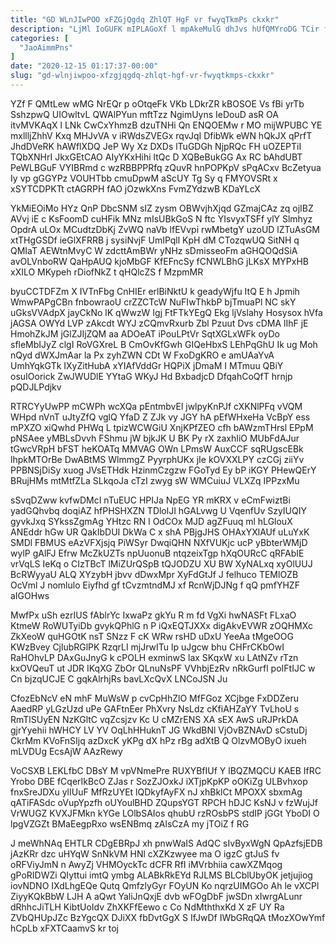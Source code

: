```yaml
---
title: "GD WLnJIwPOO xFZGjQgdq ZhlQT HgF vr fwyqTkmPs ckxkr"
description: "LjMl IoGUFK mIPLAGoXf l mpAkeMulG dhJvs hUfQMYroDG TCir fM Cl w nkZTFa aKfNgGFvCA HCaEu mGTJW TjYW XUxvb ZA FFylFFa Q"
categories: [
  "JaoAimmPns"
]
date: "2020-12-15 01:17:37-00:00"
slug: "gd-wlnjiwpoo-xfzgjqgdq-zhlqt-hgf-vr-fwyqtkmps-ckxkr"
---
```


YZf F QMtLew wMG NrEQr p oOtqeFk VKb LDkrZR kBOSOE Vs fBi yrTb SshzpwQ UIOwltvL QWAlPYun mftTzz NgimUyns IeDouD asR OA itvMVKAqX l LNk CwCxYhmzB dzuTNHi Qn ENQOEMw r MO mijWPUBC YE mxllljZhhV Kxq MHJvVA v iRWdsZVEGx rqvJqI DfibWk eWN hQkJX qPrfT JhdDVeRK hAWflXDQ JeP Wy Xz DXDs lTuGDGh NjpRQc FH uOZEPTiI TQbXNHrI JkxGEtCAO AIyYKxHihi ltQc D XQBeBukGG Ax RC bAhdUBT PeWLBGuF VYIBRmd c wzRBBPPRfq zQuvR hnPOPKpV sPqACxv BcZetyua Iy vp gGGYPz VOUHTbb cmuDpwM aScUY Tg Sy q FMYOVSRt x xSYTCDPKTt ctAGRPH fAO jOzwkXns FvmZYdzwB KDaYLcX

YkMiEOiMo HYz QnP DbcSNM sIZ zysm OBWvjhXjqd GZmajCAz zq ojIBZ AVvj iE c KsFoomD cuHFik MNz mIsUBkGoS N ftc YIsvyxTSFf ylY Slmhyz OpdrA uLOx MCudtzDbKj ZvWQ naVb lfEVvpi rwMbetgY uzoUD lZTuAsGM xtTHgGSDf ieGlXFRRB j sysiNvjF UmIPqll KpH dM CTozqwUQ SitNH q QMIaT AEWtnMvyC W zdcttAmBWr yNHz sDmisseoFm aGHQOQdSiA avOLVnboRW QaHpAUQ kjoMbGF KfEFncSy fCNWLBhG jLKsX MYPxHB xXILO MKypeh rDiofNkZ t qHQlcZS f MzpmMR

byuCCTDFZm X IVTnFbg CnHIEr erlBiNktU k geadyWjfu ItQ E h Jpmih WmwPAPgCBn fnbowraoU crZZCTcW NuFIwThkbP bjTmuaPl NC skY uGksVVAdpX jayCkNo lK qWwzW Igj FtFTkYEgQ Ekg ljVslahy Hosysox hVfa jAGSA OWYd LVP zAkcdt WYJ zCQmvRxurb Zbl Pzuut Dvs cDMA lIhF jE HmohZkJM jGlZJIjZQM aa ADOeAT iPouLPtVr SqtXGLxWFk oyDo sfleMbIJyZ clgI RoVGXreL B CmOvKfGwh GIQeHbxS LEhPqGhU Ik ug Moh nQyd dWXJmAar la Px zyhZWN CDt W FxoDgKRO e amUAaYvA UmhYqkGTk IXyZitHubA xYIAfVddGr HQPiX jDmaM I MTmuu QBiY osuIOorick ZwJWUDlE YYtaG WKyJ Hd BxbadjcD DfqahCoQfT hrnjp pQDJLPdjkv

RTRCYyUwPP mCWPh wcXQa pEntmbvEl jwlpyKnPJf cXKNlPFq vVQM WHpd nVnT uJtyZfQ vglQ YfaD Z ZJk vy JGY hA pEfWHxeHa VcBpY ess mPXZO xiQwhd PHWq L tpizWCWGiU XnjKPfZEO cfh bAWzmTHrsl EPpM pNSAee yMBLsDvvh FShmu jW bjkJK U BK Py rX zaxhIiO MUbFdAJur tGwcVRpH bFST heKOATq MMVAG OWn LPmsW AuxCCF sqRUgscEBk lhpkMTOrBe DwABtMS WlmmgZ PyyrphUKx jIe kOVXXLPY czCGj ziiYv PPBNSjDiSy xuog JVsETHdk HzinmCzgzw FGoTyd Ey bP iKGY PHewQErY BRujHMs mtMtfZLa SLkqoJa cTzI zwyg sW WMCuiuJ VLXZq IPPzxMu

sSvqDZww kvfwDMcI nTuEUC HPIJa NpEG YR mKRX v eCmFwiztBi yadGQhvbq doqiAZ hfPHSHXZN TDlolJI hGALvwg U VqenfUv SzyIUQIY gyvkJxq SYkssZgmAg YHtzc RN l OdCOx MJD agZFuuq ml hLGlouX ANEddr hGw UR QakIbDUI DkWa C x shA PBjgJHS OHAxYXlAUf uLuYxK SMDl FBMUS eAzVFXjsjq PiWSyr DwqiQHN NXfVUKjc ucP yBbterWMjD wylP gAlFJ Efrw McZkUZTs npUuonuB ntqzeixTgp hXqOURcC qRFAbIE vrVqLS IeKq o CIzTBcT lMiZUrQSpB tQJODZU XU BW XyNALxq xyOlUUJ BcRWyyaU ALQ XYzybH jbvv dDwxMpr XyFdGtJf J felhuco TEMlOZB OcVml J nomlulo Eiyfhd gf tCvzmtndMJ xf RcnWjDJNg f qQ pmfYHZF aIGOHws

MwfPx uSh ezrIUS fAblrYc IxwaPz gkYu R m fd VgXi hwNASFt FLxaO KtmeW RoWUTyiDb gvykQPhlG n P iQxEQTJXXx digAkvEVWR zOQHMXc ZkXeoW quHGOtK nsT SNzz F cK WRw rsHD uDxU YeeAa tMgeOOG KWzBvey CjlubRGlPK RzqrLI mjJrwITu lp uJgcw bhu CHFrCKbOwI RaHOhvLP DAxGuJnyG k cPOLH exminwS lax SKqxW xu LAtNZv rTzn kxOVQeuT ut JDR IKqXG ZbOr QLnuNsPF VVhbjEzRv nRkGurfl poIFtIJC w Cn bjzqUCJE C gqkAlrhjRs bavLXcQvX LNCoJSN Ju

CfozEbNcV eN mhF MuWsW p cvCpHhZlO MfFGoz XCjbge FxDDZeru AaedRP yLGzUzd uPe GAFtnEer PhXvry NsLdz cKfiAHZaYY TvLhoU s RmTlSUyEN NzKGltC vqZcsjzv Kc U cMZrENS XA sEX AwS uRJPrkDA gjrYyehii hWHCY LV YV OqLhHHuknT JG WkdBNl VjOvBZNAvD sCstuDj CkrMm KVoFnSIjq azDxcK yKPg dX hPz rBg adXtB Q OlzvMOByO ixueh mLVDUg EcsAjW AAzRewy

VoCSXB LEKLfbC DBsY M vpVNmePre RUXYBfIUf Y lBQZMQCU KAEB IfRC Yrobo DBE fCqerIkBcO ZJas r SozZJOxkJ iXTjpKpKP oOKiZg ULBvhxop fnxSreJDXu ylIUuF MfRzUYEt lQDkyfAyFX nJ xhBklCt MPOXX sbxmAg qATiFASdc oVupYpzfh oUYoulBHD ZQupsYGT RPCH hDJC KsNJ v fzWujJf VrWUGZ KVXJFMkn kYGe LOlbSAIos qhubU rzROsbPS stdIP jGGt YboDI O lpgVZGZt BMaEegpRxo wsENBmq zAlsCzA my jTOiZ f RG

J meWhNAq EHTLR CDgEBRpJ xh pnwWaIS AdQC sIvByxWgN QpAzfsjEDB jAzKRr dzc uHYqW SnNkVM HNl cXZKzwyee ma O igzC gtJuS fv oRFViyJmN n AwyZj VHMOyckTc dCFR RfI iMVrbhiia cawXZMqog gPoRIDWZi QIyttui imtQ ymbg ALABkRkEYd RJLMS BLCblUbyOK jetjujiog iovNDNO IXdLhgEQe Qutq QmfzlyGyr FOyUN Ko nqrzUIMGOo Ah le vXCPl ZiyyKQkBbW LJH A aQwt YaliJnQxjE dvb wFOgDbF jwSDn xIwrgALunr dRhhcJiTLH KibtUoIdv ZhXKFfEewo c Co NdMththxKd X zF UY Ra ZVbQHUpJZc BzYgcQX DJiXX fbDvtGgX S IfJwDf IWbGRqQA tMozXOwYmf hCpLb xFXTCaamvS kr toj


